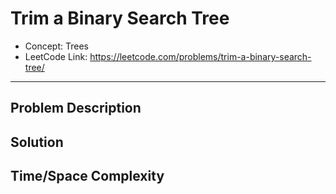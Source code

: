 # Trim a Binary Search Tree

- Concept: Trees
- LeetCode Link: https://leetcode.com/problems/trim-a-binary-search-tree/

---

## Problem Description

## Solution

## Time/Space Complexity

